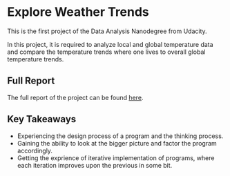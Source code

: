 # Explore Weather Trends

This is the first project of the Data Analysis Nanodegree from Udacity.

In this project, it is required to analyze local and global temperature data and compare the temperature trends where one lives to overall global temperature trends.

## Full Report

The full report of the project can be found [here](Weather%20Trends%20Report.pdf).

## Key Takeaways

* Experiencing the design process of a program and the thinking process.
* Gaining the ability to look at the bigger picture and factor the program accordingly.
* Getting the exprience of iterative implementation of programs, where each iteration improves upon the previous in some bit.
